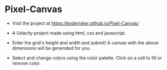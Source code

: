 # Pixel-Canvas

* Visit the project at https://koderjoker.github.io/Pixel-Canvas/

* A Udacity project made using html, css and javascript.

* Enter the grid's height and width and submit! A canvas with the above dimensions will be generated for you.

* Select and change colors using the color palette. Click on a cell to fill or remove color.
